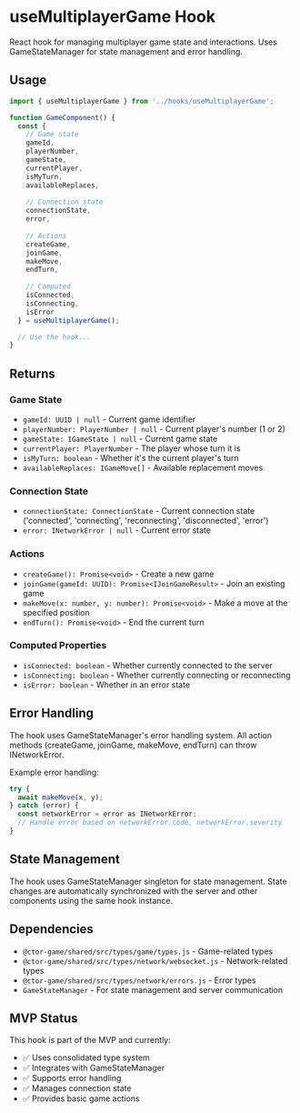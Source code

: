 # useMultiplayerGame Hook

React hook for managing multiplayer game state and interactions. Uses GameStateManager for state management and error handling.

## Usage

```typescript
import { useMultiplayerGame } from '../hooks/useMultiplayerGame';

function GameComponent() {
  const {
    // Game state
    gameId,
    playerNumber,
    gameState,
    currentPlayer,
    isMyTurn,
    availableReplaces,
    
    // Connection state
    connectionState,
    error,
    
    // Actions
    createGame,
    joinGame,
    makeMove,
    endTurn,
    
    // Computed
    isConnected,
    isConnecting,
    isError
  } = useMultiplayerGame();

  // Use the hook...
}
```

## Returns

### Game State

- `gameId: UUID | null` - Current game identifier
- `playerNumber: PlayerNumber | null` - Current player's number (1 or 2)
- `gameState: IGameState | null` - Current game state
- `currentPlayer: PlayerNumber` - The player whose turn it is
- `isMyTurn: boolean` - Whether it's the current player's turn
- `availableReplaces: IGameMove[]` - Available replacement moves

### Connection State

- `connectionState: ConnectionState` - Current connection state ('connected', 'connecting', 'reconnecting', 'disconnected', 'error')
- `error: INetworkError | null` - Current error state

### Actions

- `createGame(): Promise<void>` - Create a new game
- `joinGame(gameId: UUID): Promise<IJoinGameResult>` - Join an existing game
- `makeMove(x: number, y: number): Promise<void>` - Make a move at the specified position
- `endTurn(): Promise<void>` - End the current turn

### Computed Properties

- `isConnected: boolean` - Whether currently connected to the server
- `isConnecting: boolean` - Whether currently connecting or reconnecting
- `isError: boolean` - Whether in an error state

## Error Handling

The hook uses GameStateManager's error handling system. All action methods (createGame, joinGame, makeMove, endTurn) can throw INetworkError.

Example error handling:
```typescript
try {
  await makeMove(x, y);
} catch (error) {
  const networkError = error as INetworkError;
  // Handle error based on networkError.code, networkError.severity
}
```

## State Management

The hook uses GameStateManager singleton for state management. State changes are automatically synchronized with the server and other components using the same hook instance.

## Dependencies

- `@ctor-game/shared/src/types/game/types.js` - Game-related types
- `@ctor-game/shared/src/types/network/websocket.js` - Network-related types
- `@ctor-game/shared/src/types/network/errors.js` - Error types
- `GameStateManager` - For state management and server communication

## MVP Status

This hook is part of the MVP and currently:
- ✅ Uses consolidated type system
- ✅ Integrates with GameStateManager
- ✅ Supports error handling
- ✅ Manages connection state
- ✅ Provides basic game actions